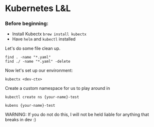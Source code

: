 # Kubernetes L&L

### Before beginning:
* Install Kubectx `brew install kubectx`
* Have `helm` and `kubectl` installed

Let's do some file clean up.
```
find . -name "*.yaml"
find ./ -name "*.yaml" -delete
```

Now let's set up our environment:
```
kubectx <dev-ctx>
```

Create a custom namespace for us to play around in
```
kubectl create ns {your-name}-test
```

```
kubens {your-name}-test
```

WARNING: If you do not do this, I will not be held liable for anything that breaks in dev :)
